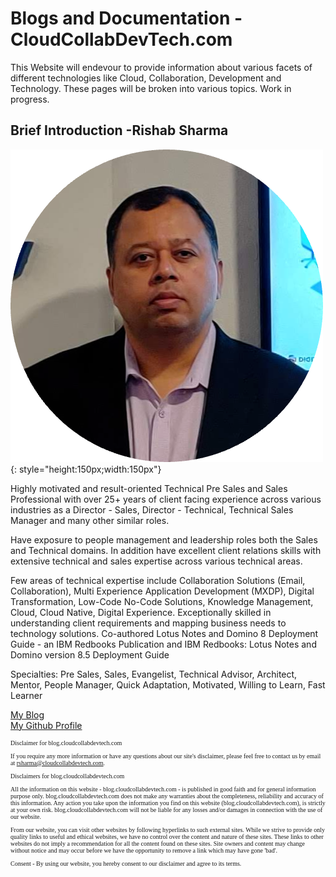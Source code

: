 # **Blogs and Documentation - CloudCollabDevTech.com**

This Website will endevour to provide information about various facets of different technologies like Cloud, Collaboration, Development and Technology. These pages will be broken into various topics. Work in progress.

## **Brief Introduction -Rishab Sharma**

![My Photo](assets/images/rishabsharmanew-circle.png "My Photo"){: style="height:150px;width:150px"}

<p>
Highly motivated and result-oriented Technical Pre Sales and Sales Professional with over 25+ years of client facing experience across various industries as a Director - Sales, Director - Technical, Technical Sales Manager and many other similar roles.</p>

<p>
Have exposure to people management and leadership roles both the Sales and Technical domains. In addition have excellent client relations skills with extensive technical and sales expertise across various technical areas.</p>

<p>
Few areas of technical expertise include Collaboration Solutions (Email, Collaboration), Multi Experience Application Development (MXDP), Digital Transformation, Low-Code No-Code Solutions, Knowledge Management, Cloud, Cloud Native, Digital Experience. Exceptionally skilled in understanding client requirements and mapping business needs to technology solutions. Co-authored Lotus Notes and Domino 8 Deployment Guide - an IBM Redbooks Publication and IBM Redbooks: Lotus Notes and Domino version 8.5 Deployment Guide</p>

<p>
Specialties: Pre Sales, Sales, Evangelist, Technical Advisor, Architect, Mentor, People Manager, Quick Adaptation, Motivated, Willing to Learn, Fast Learner</p>

<p>
<a href="/blog/index.html">My Blog</a>
<br>
<a href="https://github.com/CloudCollabDevTech">My Github Profile</a>
</p>

<footer style="font-family:Trebuchet MS; font-size: 10px">

<p>Disclaimer for blog.cloudcollabdevtech.com</p>

<p>If you require any more information or have any questions about our site's disclaimer, please feel free to contact us by email at <a href="mailto:rsharma@cloudcollabdevtech.com">rsharma@cloudcollabdevtech.com</a>.</p>

<p>Disclaimers for blog.cloudcollabdevtech.com</p>

<p>All the information on this website - blog.cloudcollabdevtech.com - is published in good faith and for general information purpose only. blog.cloudcollabdevtech.com does not make any warranties about the completeness, reliability and accuracy of this information. Any action you take upon the information you find on this website (blog.cloudcollabdevtech.com), is strictly at your own risk. blog.cloudcollabdevtech.com will not be liable for any losses and/or damages in connection with the use of our website.</p>

<p>From our website, you can visit other websites by following hyperlinks to such external sites. While we strive to provide only quality links to useful and ethical websites, we have no control over the content and nature of these sites. These links to other websites do not imply a recommendation for all the content found on these sites. Site owners and content may change without notice and may occur before we have the opportunity to remove a link which may have gone 'bad'.</p>

<p>Consent - By using our website, you hereby consent to our disclaimer and agree to its terms.</p>

</footer>
